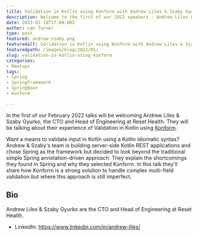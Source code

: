 ```yaml
---
title: Validation in Kotlin using Konform with Andrew Liles & Szaby Gyurko
description: Welcome to the first of our 2022 speakers - Andrew Liles & Szaby Gyurko
date: 2022-02-18T17:09:08Z
author: Lee Turner
type: post
featured: andrew-szaby.png
featuredalt: Validation in Kotlin using Konform with Andrew Liles & Szaby Gyurko
featuredpath: /images/blog/2022/01/
slug: validation-in-kotlin-using-konform
categories:
- Meetups
tags:
- Spring
- SpringFramework
- SpringBoot
- Konform

---
```


In the first of our February 2022 talks will be welcoming Andrew Liles & Szaby Gyurko, the CTO and Head of Engineering at Reset Health. They will be talking about their experience of Validation in Kotlin using [Konform](https://github.com/konform-kt/konform).

Want a means to validate input in Kotlin using a Kotlin idiomatic syntax? Andrew & Szaby's team is building server-side Kotlin REST applications and chose Spring as the framework but decided to look beyond the traditional simple Spring annotation-driven approach. They explain the shortcomings they found in Spring and why they selected Konform. In this talk they'll share how Konform is a strong solution to handle complex multi-field validation but where this approach is still imperfect.

## Bio

Andrew Liles & Szaby Gyurko are the CTO and Head of Engineering at Reset Health.

* LinkedIn: https://www.linkedin.com/in/andrew-liles/

